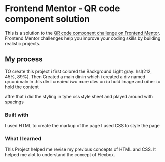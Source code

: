 # Frontend Mentor - QR code component solution

This is a solution to the [QR code component challenge on Frontend Mentor](https://www.frontendmentor.io/challenges/qr-code-component-iux_sIO_H). Frontend Mentor challenges help you improve your coding skills by building realistic projects.

## My process

TO create this project i first colored the Background Light gray: hsl(212, 45%, 89%).
Then Created a main din in which i created a div named qrcontmain in this div i created two more divs on to hold image and other to hold the content

aftre that i did the styling in tyhe css style sheet and played around with spacings

### Built with

I used HTML to create the markup of the page
I used CSS to style the page

### What I learned

This Project helped me revise my previous concepts of HTML and CSS. It helped me alot to understand the concept of Flexbox.
